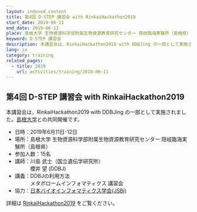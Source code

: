 ```yaml
---
layout: indexed_content
title: 第4回 D-STEP 講習会 with RinkaiHackathon2019
start_date: 2019-06-11
end_date: 2019-06-12
place: 島根大学 生物資源科学部附属生物資源教育研究センター 隠岐臨海実験所（島根県）
keyword: D-STEP 講習会
description: 本講習会は，RinkaiHackathon2019 with DDBJing の一部として実施されました。[島根大学](https://www.shimane-u.ac.jp/)との共同開催です。
lang: ja
category: training
related_pages:
  - title: 2019
    url: activities/training/2019-06-11
---
```


## 第4回 D-STEP 講習会 with RinkaiHackathon2019 <a name="d-4"></a>

本講習会は，RinkaiHackathon2019 with DDBJing
の一部として実施されました。[島根大学](https://www.shimane-u.ac.jp/)との共同開催です。

-   日時：2019年6月11日-12日
-   場所：島根大学 生物資源科学部附属生物資源教育研究センター
    隠岐臨海実験所（島根県）
-   参加人数：15名
-   講師：川島 武士（国立遺伝学研究所）  
    　　　櫻井 望 (DDBJ)
-   講義：DDBJの利用方法  
    　　　メタボロームインフォマティクス 講習会
-   協力：[日本バイオインフォマティクス学会(JSBi)](//www.jsbi.org/)

詳細は
[RinkaiHackathon2019](https://sites.google.com/view/rinkaihack/home/events/moredetailsrinkaihackathon2019)
をご覧ください。